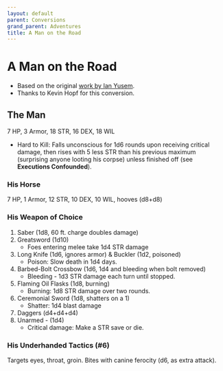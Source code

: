 ```yaml
---
layout: default
parent: Conversions
grand_parent: Adventures
title: A Man on the Road
---
```


# A Man on the Road

- Based on the original [work by Ian Yusem](https://ian-yusem.itch.io/a-man-on-the-road).
- Thanks to Kevin Hopf for this conversion.

## The Man
7 HP, 3 Armor, 18 STR, 16 DEX, 18 WIL
- Hard to Kill: Falls unconscious for 1d6 rounds upon receiving critical damage, then rises with 5 less STR than his previous maximum (surprising anyone looting his corpse) unless finished off (see **Executions Confounded**).

### His Horse
7 HP, 1 Armor, 12 STR, 10 DEX, 10 WIL, hooves (d8+d8)

### His Weapon of Choice
1. Saber (1d8, 60 ft. charge doubles damage)
2. Greatsword (1d10)
    - Foes entering melee take 1d4 STR damage
3. Long Knife (1d6, ignores armor) & Buckler (1d2, poisoned)
   - Poison: Slow death in 1d4 days.
4. Barbed-Bolt Crossbow (1d6, 1d4 and bleeding when bolt removed)
   - Bleeding - 1d3 STR damage each turn until stopped.
5. Flaming Oil Flasks (1d8, burning)
   - Burning: 1d8 STR damage over two rounds.
6. Ceremonial Sword (1d8, shatters on a 1)
   - Shatter: 1d4 blast damage
7. Daggers (d4+d4+d4)
8. Unarmed - (1d4)
   - Critical damage: Make a STR save or die.

### His Underhanded Tactics (#6)
Targets eyes, throat, groin. Bites with canine ferocity (d6, as extra attack).
